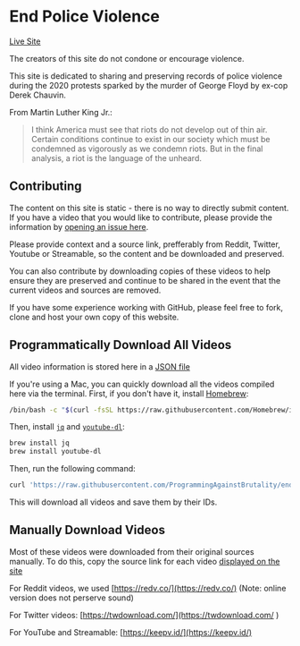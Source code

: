 # End Police Violence

[Live Site](http://recordpoliceviolence.com)

The creators of this site do not condone or encourage violence.

This site is dedicated to sharing and preserving records of police violence
during the 2020 protests sparked by the murder of George Floyd by ex-cop Derek
Chauvin.

From Martin Luther King Jr.:

> I think America must see that riots do not develop out of thin air. Certain
> conditions continue to exist in our society which must be condemned as
> vigorously as we condemn riots. But in the final analysis, a riot is the
> language of the unheard.

## Contributing

The content on this site is static - there is no way to directly submit content.
If you have a video that you would like to contribute, please provide the
information by [opening an issue here](https://github.com/ProgrammingAgainstBrutality/end-police-violence/issues/new).

Please provide context and a source link, prefferably from Reddit, Twitter,
Youtube or Streamable, so the content and be downloaded and preserved.

You can also contribute by downloading copies of these videos to help ensure
they are preserved and continue to be shared in the event that the current
videos and sources are removed.

If you have some experience working with GitHub, please feel free to fork, clone
and host your own copy of this website.

## Programmatically Download All Videos

All video information is stored here in a [JSON file](https://raw.githubusercontent.com/ProgrammingAgainstBrutality/end-police-violence/master/videos.json)

If you're using a Mac, you can quickly download all the videos compiled here
via the terminal. First, if you don't have it, install [Homebrew](https://brew.sh/):

```sh
/bin/bash -c "$(curl -fsSL https://raw.githubusercontent.com/Homebrew/install/master/install.sh)"
```

Then, install [`jq`](https://stedolan.github.io/jq/download/) and [`youtube-dl`](https://github.com/ytdl-org/youtube-dl):

```sh
brew install jq
brew install youtube-dl
```

Then, run the following command:

```sh
curl 'https://raw.githubusercontent.com/ProgrammingAgainstBrutality/end-police-violence/master/videos.json' | jq -r '.[].url' > videos.txt && youtube-dl -i -a videos.txt -o '%(id)s.%(ext)s'
```

This will download all videos and save them by their IDs.

## Manually Download Videos

Most of these videos were downloaded from their original sources manually. To do
this, copy the source link for each video [displayed on the site](https://programmingagainstbrutality.github.io/end-police-violence/)

For Reddit videos, we used [https://redv.co/](https://redv.co/) (Note: online version does not
perserve sound)

For Twitter videos: [https://twdownload.com/](https://twdownload.com/ )

For YouTube and Streamable: [https://keepv.id/](https://keepv.id/)

